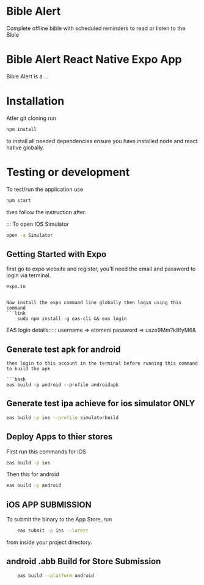 # Bible Alert

Complete offline bible with scheduled reminders to read or listen to the Bible

# Bible Alert React Native Expo App

Bible Alert is a ...

# Installation

Atfer git cloning run

```bash
npm install
```

to install all needed dependencies ensure you have installed node and react native globally.

# Testing or development

To test/run the application use

```bash
npm start
```

then follow the instruction after.

::: To open IOS Simulator

```bash
open -a Simulator
```

## Getting Started with Expo

first go to expo website and register, you'll need the email and password to login via terminal.

````link
expo.io


Now install the expo command line globally then login using this command
```link
    sudo npm install -g eas-cli && eas login
````

EAS login details:::::
username => etomeni
password => usze9Mm?k8fyM6&

## Generate test apk for android

````
then login to this account in the terminal before running this command to build the apk

```bash
eas build -p android --profile androidapk
````

## Generate test ipa achieve for ios simulator ONLY

```bash
eas build -p ios --profile simulatorbuild
```

## Deploy Apps to thier stores

First run this commands for iOS

```bash
eas build -p ios
```

Then this for android

```bash
eas build -p android
```

## iOS APP SUBMISSION

To submit the binary to the App Store, run

```bash
    eas submit -p ios --latest
```

from inside your project directory.

## android .abb Build for Store Submission

```bash
    eas build --platform android
```
